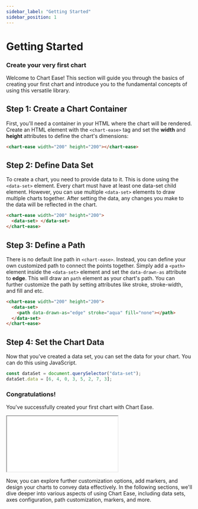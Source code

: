 ```yaml
---
sidebar_label: "Getting Started"
sidebar_position: 1
---
```


# Getting Started

### Create your very first chart

Welcome to Chart Ease! This section will guide you through the basics of creating your first chart and introduce you to the fundamental concepts of using this versatile library.

## Step 1: Create a Chart Container

First, you'll need a container in your HTML where the chart will be rendered. Create an HTML element with the `<chart-ease>` tag and set the **width** and **height** attributes to define the chart's dimensions:

```html
<chart-ease width="200" height="200"></chart-ease>
```

## Step 2: Define Data Set

To create a chart, you need to provide data to it. This is done using the `<data-set>` element. Every chart must have at least one data-set child element. However, you can use multiple `<data-set>` elements to draw multiple charts together. After setting the data, any changes you make to the data will be reflected in the chart.

```html
<chart-ease width="200" height="200">
  <data-set> </data-set>
</chart-ease>
```

## Step 3: Define a Path

There is no default line path in `<chart-ease>`. Instead, you can define your own customized path to connect the points together. Simply add a `<path>` element inside the `<data-set>` element and set the `data-drawn-as` attribute to **edge**. This will draw an `path` element as your chart's path. You can further customize the path by setting attributes like stroke, stroke-width, and fill and etc.

```html
<chart-ease width="200" height="200">
  <data-set>
    <path data-drawn-as="edge" stroke="aqua" fill="none"></path>
  </data-set>
</chart-ease>
```

## Step 4: Set the Chart Data

Now that you've created a data set, you can set the data for your chart. You can do this using JavaScript.

```javascript
const dataSet = document.querySelector("data-set");
dataSet.data = [6, 4, 0, 3, 5, 2, 7, 3];
```

### Congratulations!

You've successfully created your first chart with Chart Ease.

<iframe src="/samples/path-types/path.html" style={{ width: '250px', height: '250px' }}></iframe>

Now, you can explore further customization options, add markers, and design your charts to convey data effectively. In the following sections, we'll dive deeper into various aspects of using Chart Ease, including data sets, axes configuration, path customization, markers, and more.
